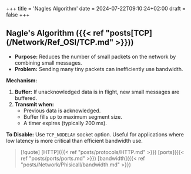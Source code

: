 +++
title = 'Nagles Algorithm'
date = 2024-07-22T09:10:24+02:00
draft = false
+++

## Nagle's Algorithm ({{< ref "posts[TCP](/Network/Ref_OSI/TCP.md" >}}))

- **Purpose:** Reduces the number of small packets on the network by combining small messages.
- **Problem:** Sending many tiny packets can inefficiently use bandwidth.
  
**Mechanism:**
1. **Buffer:** If unacknowledged data is in flight, new small messages are buffered.
2. **Transmit when:**
   - Previous data is acknowledged.
   - Buffer fills up to maximum segment size.
   - A timer expires (typically 200 ms).
  
**To Disable:** Use `TCP_NODELAY` socket option. Useful for applications where low latency is more critical than efficient bandwidth use.



>[!quote] [HTTP]({{< ref "posts/protocols/HTTP.md" >}}) [ports]({{< ref "posts/ports/ports.md" >}}) [bandwidth]({{< ref "posts/Network/Phisicall/bandwidth.md" >}})
